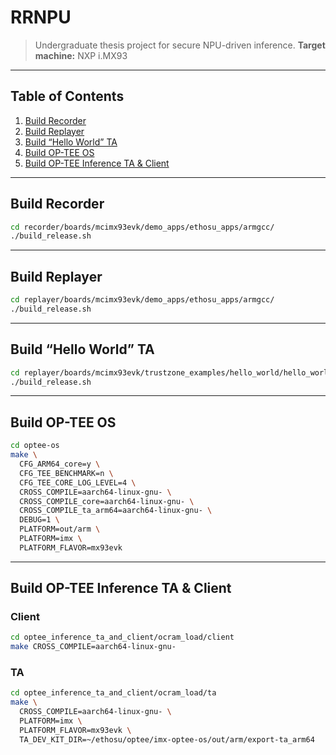 # RRNPU

> Undergraduate thesis project for secure NPU-driven inference.
> **Target machine:** NXP i.MX93

---

## Table of Contents

1. [Build Recorder](#build-recorder)
2. [Build Replayer](#build-replayer)
3. [Build “Hello World” TA](#build-hello-world-ta)
4. [Build OP-TEE OS](#build-op-tee-os)
5. [Build OP-TEE Inference TA & Client](#build-op-tee-inference-ta--client)

---

## Build Recorder

```bash
cd recorder/boards/mcimx93evk/demo_apps/ethosu_apps/armgcc/
./build_release.sh
```

---

## Build Replayer

```bash
cd replayer/boards/mcimx93evk/demo_apps/ethosu_apps/armgcc/
./build_release.sh
```

---

## Build “Hello World” TA

```bash
cd replayer/boards/mcimx93evk/trustzone_examples/hello_world/hello_world_s/armgcc/
./build_release.sh
```

---

## Build OP-TEE OS

```bash
cd optee-os
make \
  CFG_ARM64_core=y \
  CFG_TEE_BENCHMARK=n \
  CFG_TEE_CORE_LOG_LEVEL=4 \
  CROSS_COMPILE=aarch64-linux-gnu- \
  CROSS_COMPILE_core=aarch64-linux-gnu- \
  CROSS_COMPILE_ta_arm64=aarch64-linux-gnu- \
  DEBUG=1 \
  PLATFORM=out/arm \
  PLATFORM=imx \
  PLATFORM_FLAVOR=mx93evk
```

---

## Build OP-TEE Inference TA & Client

### Client

```bash
cd optee_inference_ta_and_client/ocram_load/client
make CROSS_COMPILE=aarch64-linux-gnu-
```

### TA

```bash
cd optee_inference_ta_and_client/ocram_load/ta
make \
  CROSS_COMPILE=aarch64-linux-gnu- \
  PLATFORM=imx \
  PLATFORM_FLAVOR=mx93evk \
  TA_DEV_KIT_DIR=~/ethosu/optee/imx-optee-os/out/arm/export-ta_arm64
```
